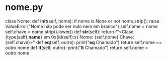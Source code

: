 # nome.py

class Nome:
    def __init__(self, nome):
        if nome is None or not nome.strip():
            raise ValueError("Nome não pode ser nulo nem em branco")
        self.nome = nome
        self.chave = nome.strip().lower()
    def __str__(self):
        return f"<Clase {type(self).__name__} em 0x{id(self):x} Nome: {self.nome} Chave: {self.chave}>"
    def __eq__(self, outro):
        print("__eq__ Chamado")
        return self.nome == outro.nome
    def __lt__(self, outro):
        print("__lt__ Chamado")
        return self.nome < outro.nome
